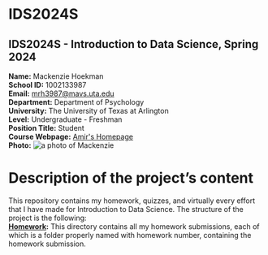 # IDS2024S

## **IDS2024S - Introduction to Data Science, Spring 2024**  

**Name:** Mackenzie Hoekman  
**School ID:** 1002133987  
**Email:** mrh3987@mavs.uta.edu  
**Department:** Department of Psychology  
**University:** The University of Texas at Arlington  
**Level:** Undergraduate - Freshman  
**Position Title:** Student  
**Course Webpage:** [Amir's Homepage](https://www.cdslab.org/IDS2024S/)  
**Photo:** ![a photo of Mackenzie](https://images.unsplash.com/photo-1597848212624-a19eb35e2651?ixid=M3wxMzcxOTN8MHwxfHNlYXJjaHwxfHxzdW5mbG93ZXJ8ZW58MHx8fHwxNzA2MDg4MTU4fDA&ixlib=rb-4.0.3&fm=jpg&w=3024&h=4032&fit=max)





# Description of the project’s content
This repository contains my homework, quizzes, and virtually every effort that I have made for Introduction to Data Science. The structure of the project is the following:  
**[Homework]():** This directory contains all my homework submissions, each of which is a folder properly named with homework number, containing the homework submission.
